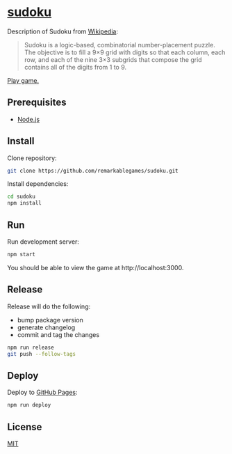 # [sudoku](https://remarkablegames.org/sudoku/)

Description of Sudoku from [Wikipedia](https://wikipedia.org/wiki/Sudoku):

> Sudoku is a logic-based, combinatorial number-placement puzzle.
> The objective is to fill a 9×9 grid with digits so that each column, each row, and each of the nine 3×3 subgrids that compose the grid contains all of the digits from 1 to 9.

[Play game.](https://remarkablegames.org/sudoku/)

## Prerequisites

* [Node.js](https://nodejs.org)

## Install

Clone repository:

```sh
git clone https://github.com/remarkablegames/sudoku.git
```

Install dependencies:

```sh
cd sudoku
npm install
```

## Run

Run development server:

```sh
npm start
```

You should be able to view the game at http://localhost:3000.

## Release

Release will do the following:

* bump package version
* generate changelog
* commit and tag the changes

```sh
npm run release
git push --follow-tags
```

## Deploy

Deploy to [GitHub Pages](https://pages.github.com):

```sh
npm run deploy
```

## License

[MIT](LICENSE)
